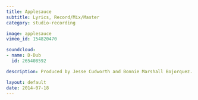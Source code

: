 ```yaml
---
title: Applesauce
subtitle: Lyrics, Record/Mix/Master
category: studio-recording

image: applesauce
vimeo_id: 154820470 

soundcloud:
- name: D-Dub
  id: 265408592

description: Produced by Jesse Cudworth and Bonnie Marshall Bojorquez.

layout: default
date: 2014-07-18
---
```

